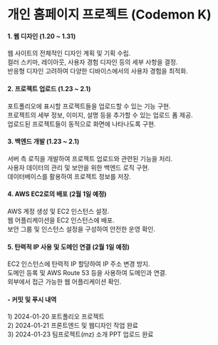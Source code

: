 <h1>개인 홈페이지 프로젝트 (Codemon K)</h1>

<h4>1. 웹 디자인 (1.20 ~ 1.31)</h4>
<p>웹 사이트의 전체적인 디자인 계획 및 기획 수립.<br>
컬러 스키마, 레이아웃, 사용자 경험 디자인 등의 세부 사항을 결정.<br>
반응형 디자인 고려하여 다양한 디바이스에서의 사용자 경험을 최적화.</p>

<h4>2. 프로젝트 업로드 (1.23 ~ 2.1)</h4>
<p>포트폴리오에 표시할 프로젝트들을 업로드할 수 있는 기능 구현.<br>
프로젝트의 세부 정보, 이미지, 설명 등을 추가할 수 있는 업로드 폼 제공.<br>
업로드된 프로젝트들이 동적으로 화면에 나타나도록 구현.</p>

<h4>3. 백엔드 개발 (1.23 ~ 2.1)</h4>
<p>서버 측 로직을 개발하여 프로젝트 업로드와 관련된 기능을 처리.<br>
사용자 데이터의 관리 및 보안을 위한 백엔드 로직 구현.<br>
데이터베이스를 활용하여 프로젝트 정보를 저장.</p>

<h4>4. AWS EC2로의 배포 (2월 1일 예정)</h4>
<p>AWS 계정 생성 및 EC2 인스턴스 설정.<br>
웹 어플리케이션을 EC2 인스턴스에 배포.<br>
보안 그룹 및 인스턴스 설정을 구성하여 안전한 운영 확인.</p>

<h4>5. 탄력적 IP 사용 및 도메인 연결 (2월 1일 예정)</h4>
<p>EC2 인스턴스에 탄력적 IP 할당하여 IP 주소 변경 방지.<br>
도메인 등록 및 AWS Route 53 등을 사용하여 도메인과 연결.<br>
외부에서 접근 가능한 웹 어플리케이션 확인.</p>

<h4>- 커밋 및 푸시 내역</h4>
<p>1) 2024-01-20 포트폴리오 프로젝트 <br>
2) 2024-01-21 프론트엔드 및 웹디자인 작업 완료  <br>
3) 2024-01-23 팀프로젝트(mz) 소개 PPT 업로드 완료</p>
